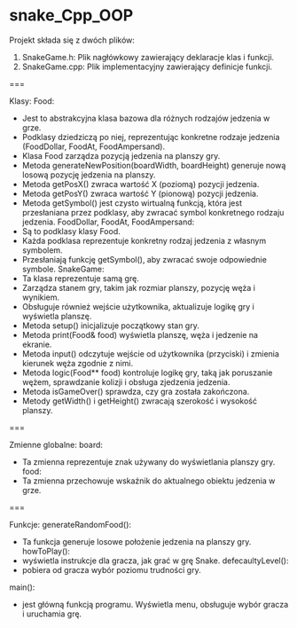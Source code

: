# snake_Cpp_OOP

Projekt składa się z dwóch plików:
1. SnakeGame.h: Plik nagłówkowy zawierający deklaracje klas i funkcji.
2. SnakeGame.cpp: Plik implementacyjny zawierający definicje funkcji.

===

Klasy:
Food:
* Jest to abstrakcyjna klasa bazowa dla różnych rodzajów jedzenia w grze.
* Podklasy dziedziczą po niej, reprezentując konkretne rodzaje jedzenia (FoodDollar, FoodAt, FoodAmpersand).
* Klasa Food zarządza pozycją jedzenia na planszy gry.
* Metoda generateNewPosition(boardWidth, boardHeight) generuje nową losową pozycję jedzenia na planszy.
* Metoda getPosX() zwraca wartość X (poziomą) pozycji jedzenia.
* Metoda getPosY() zwraca wartość Y (pionową) pozycji jedzenia.
* Metoda getSymbol() jest czysto wirtualną funkcją, która jest przesłaniana przez podklasy, aby zwracać symbol konkretnego rodzaju jedzenia.
FoodDollar, FoodAt, FoodAmpersand:
* Są to podklasy klasy Food.
* Każda podklasa reprezentuje konkretny rodzaj jedzenia z własnym symbolem.
* Przesłaniają funkcję getSymbol(), aby zwracać swoje odpowiednie symbole.
SnakeGame:
* Ta klasa reprezentuje samą grę.
* Zarządza stanem gry, takim jak rozmiar planszy, pozycję węża i wynikiem.
* Obsługuje również wejście użytkownika, aktualizuje logikę gry i wyświetla planszę.
* Metoda setup() inicjalizuje początkowy stan gry.
* Metoda print(Food& food) wyświetla planszę, węża i jedzenie na ekranie.
* Metoda input() odczytuje wejście od użytkownika (przyciski) i zmienia kierunek węża zgodnie z nimi.
* Metoda logic(Food** food) kontroluje logikę gry, taką jak poruszanie wężem, sprawdzanie kolizji i obsługa zjedzenia jedzenia.
* Metoda isGameOver() sprawdza, czy gra została zakończona.
* Metody getWidth() i getHeight() zwracają szerokość i wysokość planszy.

===

Zmienne globalne:
board:
* Ta zmienna reprezentuje znak używany do wyświetlania planszy gry.
food:
* Ta zmienna przechowuje wskaźnik do aktualnego obiektu jedzenia w grze.

===

Funkcje:
generateRandomFood():
* Ta funkcja generuje losowe położenie jedzenia na planszy gry.
howToPlay():
* wyświetla instrukcje dla gracza, jak grać w grę Snake.
defecaultyLevel():
* pobiera od gracza wybór poziomu trudności gry.

main():
* jest główną funkcją programu. Wyświetla menu, obsługuje wybór gracza i uruchamia grę.
